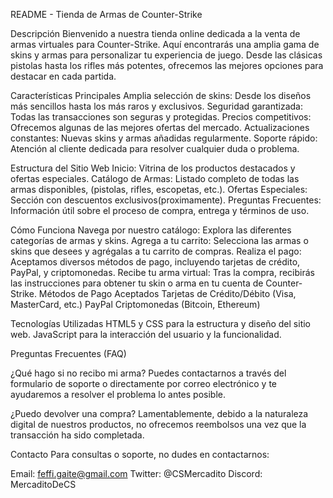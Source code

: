 README - Tienda de Armas de Counter-Strike

Descripción
Bienvenido a nuestra tienda online dedicada a la venta de armas virtuales para Counter-Strike. Aquí encontrarás una amplia gama de skins y armas para personalizar tu experiencia de juego. Desde las clásicas pistolas hasta los rifles más potentes, 
ofrecemos las mejores opciones para destacar en cada partida.

Características Principales
Amplia selección de skins: Desde los diseños más sencillos hasta los más raros y exclusivos.
Seguridad garantizada: Todas las transacciones son seguras y protegidas.
Precios competitivos: Ofrecemos algunas de las mejores ofertas del mercado.
Actualizaciones constantes: Nuevas skins y armas añadidas regularmente.
Soporte rápido: Atención al cliente dedicada para resolver cualquier duda o problema.

Estructura del Sitio Web
Inicio: Vitrina de los productos destacados y ofertas especiales.
Catálogo de Armas: Listado completo de todas las armas disponibles, (pistolas, rifles, escopetas, etc.).
Ofertas Especiales: Sección con descuentos exclusivos(proximamente).
Preguntas Frecuentes: Información útil sobre el proceso de compra, entrega y términos de uso.

Cómo Funciona
Navega por nuestro catálogo: Explora las diferentes categorías de armas y skins.
Agrega a tu carrito: Selecciona las armas o skins que desees y agrégalas a tu carrito de compras.
Realiza el pago: Aceptamos diversos métodos de pago, incluyendo tarjetas de crédito, PayPal, y criptomonedas.
Recibe tu arma virtual: Tras la compra, recibirás las instrucciones para obtener tu skin o arma en tu cuenta de Counter-Strike.
Métodos de Pago Aceptados
Tarjetas de Crédito/Débito (Visa, MasterCard, etc.)
PayPal
Criptomonedas (Bitcoin, Ethereum)

Tecnologías Utilizadas
HTML5 y CSS para la estructura y diseño del sitio web.
JavaScript para la interacción del usuario y la funcionalidad.

Preguntas Frecuentes (FAQ)

¿Qué hago si no recibo mi arma?
Puedes contactarnos a través del formulario de soporte o directamente por correo electrónico y te ayudaremos a resolver el problema lo antes posible.

¿Puedo devolver una compra?
Lamentablemente, debido a la naturaleza digital de nuestros productos, no ofrecemos reembolsos una vez que la transacción ha sido completada.

Contacto
Para consultas o soporte, no dudes en contactarnos:

Email: feffi.gaite@gmail.com
Twitter: @CSMercadito
Discord: MercaditoDeCS
